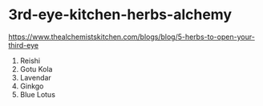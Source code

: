 # 3rd-eye-kitchen-herbs-alchemy
https://www.thealchemistskitchen.com/blogs/blog/5-herbs-to-open-your-third-eye

1. Reishi
2. Gotu Kola
3. Lavendar
4. Ginkgo
5. Blue Lotus
